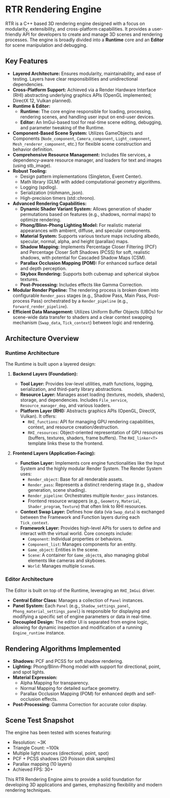 # RTR Rendering Engine

RTR is a C++ based 3D rendering engine designed with a focus on modularity, extensibility, and cross-platform capabilities. It provides a user-friendly API for developers to create and manage 3D scenes and rendering processes. The engine is broadly divided into a **Runtime** core and an **Editor** for scene manipulation and debugging.

## Key Features

* **Layered Architecture:** Ensures modularity, maintainability, and ease of testing. Layers have clear responsibilities and unidirectional dependencies.
* **Cross-Platform Support:** Achieved via a Render Hardware Interface (RHI) abstracting underlying graphics APIs (OpenGL implemented; DirectX 12, Vulkan planned).
* **Runtime & Editor:**
    * **Runtime:** The core engine responsible for loading, processing, rendering scenes, and handling user input on end-user devices.
    * **Editor:** An ImGui-based tool for real-time scene editing, debugging, and parameter tweaking of the Runtime.
* **Component-Based Scene System:** Utilizes GameObjects and Components (`Node_component`, `Camera_component`, `Light_component`, `Mesh_renderer_component`, etc.) for flexible scene construction and behavior definition.
* **Comprehensive Resource Management:** Includes file services, a dependency-aware resource manager, and loaders for text and images (using stb_image).
* **Robust Tooling:**
    * Design pattern implementations (Singleton, Event Center).
    * Math library (GLM) with added computational geometry algorithms.
    * Logging (spdlog).
    * Serialization (nlohmann_json).
    * High-precision timers (std::chrono).
* **Advanced Rendering Capabilities:**
    * **Dynamic Shader Variant System:** Allows generation of shader permutations based on features (e.g., shadows, normal maps) to optimize rendering.
    * **Phong/Blinn-Phong Lighting Model:** For realistic material appearances with ambient, diffuse, and specular components.
    * **Material System:** Supports various texture maps including albedo, specular, normal, alpha, and height (parallax) maps.
    * **Shadow Mapping:** Implements Percentage Closer Filtering (PCF) and Percentage Closer Soft Shadows (PCSS) for soft, realistic shadows, with potential for Cascaded Shadow Maps (CSM).
    * **Parallax Occlusion Mapping (POM):** For enhanced surface detail and depth perception.
    * **Skybox Rendering:** Supports both cubemap and spherical skybox textures.
    * **Post-Processing:** Includes effects like Gamma Correction.
* **Modular Render Pipeline:** The rendering process is broken down into configurable `Render_pass` stages (e.g., Shadow Pass, Main Pass, Post-process Pass) orchestrated by a `Render_pipeline` (e.g., `Forward_render_pipeline`).
* **Efficient Data Management:** Utilizes Uniform Buffer Objects (UBOs) for scene-wide data transfer to shaders and a clear context swapping mechanism (`Swap_data`, `Tick_context`) between logic and rendering.

## Architecture Overview

### Runtime Architecture

The Runtime is built upon a layered design:

1.  **Backend Layers (Foundation):**
    * **Tool Layer:** Provides low-level utilities, math functions, logging, serialization, and third-party library abstractions.
    * **Resource Layer:** Manages asset loading (textures, models, shaders), storage, and dependencies. Includes `File_service`, `Resource_manager_dep`, and various loaders.
    * **Platform Layer (RHI):** Abstracts graphics APIs (OpenGL, DirectX, Vulkan). It offers:
        * `RHI_functions`: API for managing GPU rendering capabilities, context, and resource creation/destruction.
        * `RHI_resources`: Object-oriented representation of GPU resources (buffers, textures, shaders, frame buffers). The `RHI_linker<T>` template links these to the frontend.

2.  **Frontend Layers (Application-Facing):**
    * **Function Layer:** Implements core engine functionalities like the Input System and the highly modular Render System. The Render System uses:
        * `Render_object`: Base for all renderable assets.
        * `Render_pass`: Represents a distinct rendering stage (e.g., shadow generation, scene shading).
        * `Render_pipeline`: Orchestrates multiple `Render_pass` instances.
        * Frontend resource wrappers (e.g., `Geometry`, `Material`, `Shader_program`, `Texture`) that often link to RHI resources.
    * **Context Swap Layer:** Defines how data (via `Swap_data`) is exchanged between the Framework and Function layers during each `Tick_context`.
    * **Framework Layer:** Provides high-level APIs for users to define and interact with the virtual world. Core concepts include:
        * `Component`: Individual properties or behaviors.
        * `Component_list`: Manages components for an entity.
        * `Game_object`: Entities in the scene.
        * `Scene`: A container for `Game_object`s, also managing global elements like cameras and skyboxes.
        * `World`: Manages multiple `Scene`s.

### Editor Architecture

The Editor is built on top of the Runtime, leveraging an `RHI_ImGui` driver.
* **Central Editor Class:** Manages a collection of `Panel` instances.
* **Panel System:** Each `Panel` (e.g., `Shadow_settings_panel`, `Phong_material_settings_panel`) is responsible for displaying and modifying a specific set of engine parameters or data in real-time.
* **Decoupled Design:** The editor UI is separated from engine logic, allowing for dynamic inspection and modification of a running `Engine_runtime` instance.

## Rendering Algorithms Implemented

* **Shadows:** PCF and PCSS for soft shadow rendering.
* **Lighting:** Phong/Blinn-Phong model with support for directional, point, and spot lights.
* **Material Expression:**
    * Alpha Mapping for transparency.
    * Normal Mapping for detailed surface geometry.
    * Parallax Occlusion Mapping (POM) for enhanced depth and self-occlusion effects.
* **Post-Processing:** Gamma Correction for accurate color display.

## Scene Test Snapshot

The engine has been tested with scenes featuring:
* Resolution: ~3K
* Triangle Count: ~100k
* Multiple light sources (directional, point, spot)
* PCF + PCSS shadows (20 Poisson disk samples)
* Parallax mapping (10 layers)
* Achieved FPS: 30+

This RTR Rendering Engine aims to provide a solid foundation for developing 3D applications and games, emphasizing flexibility and modern rendering techniques.